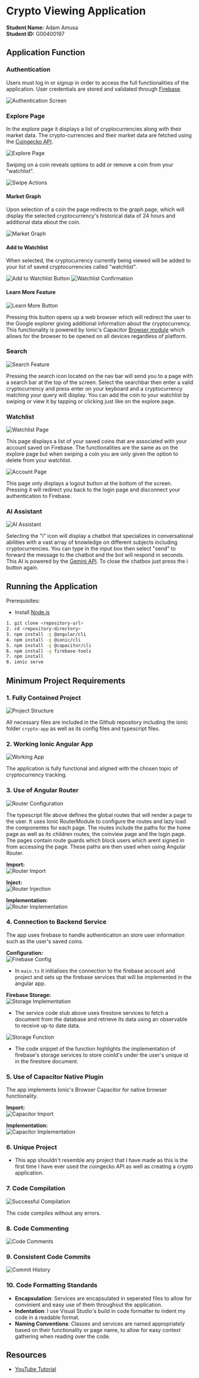# Crypto Viewing Application

**Student Name:** Adam Amusa  
**Student ID:** G00400197  

## Application Function

### Authentication
Users must log in or signup in order to access the full functionalities of the application. User credentials are stored and validated through [Firebase](https://firebase.google.com/).

![Authentication Screen](image.png)

### Explore Page
In the explore page it displays a list of cryptocurrencies along with their market data. The crypto-currencies and their market data are fetched using the [Coingecko API](https://docs.coingecko.com/v3.0.1/reference/introduction).

![Explore Page](image-1.png)

Swiping on a coin reveals options to add or remove a coin from your "watchlist".

![Swipe Actions](image-2.png)

#### Market Graph
Upon selection of a coin the page redirects to the graph page, which will display the selected cryptocurrency's historical data of 24 hours and additional data about the coin.

![Market Graph](image-3.png)

#### Add to Watchlist
When selected, the cryptocurrency currently being viewed will be added to your list of saved cryptocurrencies called "watchlist".

![Add to Watchlist Button](image-4.png)
![Watchlist Confirmation](image-5.png)

#### Learn More Feature
![Learn More Button](image-6.png)

Pressing this button opens up a web browser which will redirect the user to the Google explorer giving additional information about the cryptocurrency. This functionality is powered by Ionic's Capacitor [Browser module](https://capacitorjs.com/docs/apis/browser) which allows for the browser to be opened on all devices regardless of platform.

### Search
![Search Feature](image-7.png)

Pressing the search icon located on the nav bar will send you to a page with a search bar at the top of the screen. Select the searchbar then enter a valid cryptocurrency and press enter on your keyboard and a cryptocurrency matching your query will display. You can add the coin to your watchlist by swiping or view it by tapping or clicking just like on the explore page.

### Watchlist
![Watchlist Page](image-8.png)

This page displays a list of your saved coins that are associated with your account saved on Firebase. The functionalities are the same as on the explore page but when swiping a coin you are only given the option to delete from your watchlist.

![Account Page](image-9.png)

This page only displays a logout button at the bottom of the screen. Pressing it will redirect you back to the login page and disconnect your authentication to Firebase.

### AI Assistant
![AI Assistant](image-11.png)

Selecting the "i" icon will display a chatbot that specializes in conversational abilities with a vast array of knowledge on different subjects including cryptocurrencies. You can type in the input box then select "send" to forward the message to the chatbot and the bot will respond in seconds. This AI is powered by the [Gemini API](https://ai.google.dev/api/generate-content). To close the chatbox just press the i button again.

## Running the Application

Prerequisites:
- Install [Node.js](https://nodejs.org/en)

```bash
1. git clone <repository-url>
2. cd <repository-directory>
3. npm install -g @angular/cli
4. npm install -g @ionic/cli
5. npm install -g @capacitor/cli
6. npm install -g firebase-tools
7. npm install
8. ionic serve
```

## Minimum Project Requirements

### 1. Fully Contained Project
![Project Structure](image-12.png)

All necessary files are included in the Github repository including the ionic folder `crypto-app` as well as its config files and typescript files.

### 2. Working Ionic Angular App
![Working App](image-13.png)

The application is fully functional and aligned with the chosen topic of cryptocurrency tracking.

### 3. Use of Angular Router
![Router Configuration](image-14.png)

The typescript file above defines the global routes that will render a page to the user. It uses Ionic RouterModule to configure the routes and lazy load the componentes for each page. The routes include the paths for the home page as well as its children routes, the coinview page and the login page. The pages contain route guards which block users which arent signed in from accessing the page. These paths are then used when using Angular Router.

**Import:**
<br>
![Router Import](image-15.png)

**Inject:**
<br>
![Router Injection](image-17.png)

**Implementation:**
<br>
![Router Implementation](image-16.png)

### 4. Connection to Backend Service
The app uses firebase to handle authentication an store user information such as the user's saved coins.


**Configuration:**
<br>
![Firebase Config](image-18.png)

- In `main.ts` it initialises the connection to the firebase account and project and sets up the firebase services that will be implemented in the angular app.

**Firebase Storage:**
<br>
![Storage Implementation](image-19.png)

 - The service code stub above uses firestore services to fetch a document from the database and retrieve its data using an observable to receive up-to date data.

![Storage Function](image-20.png)

  - The code snippet of the function highlights the implementation of firebase's storage services to store coinId's under the user's unique id in the firestore document.


### 5. Use of Capacitor Native Plugin
The app implements Ionic's Browser Capacitor for native browser functionality.

**Import:**
<br>
![Capacitor Import](image-21.png)

**Implementation:**
<br>
![Capacitor Implementation](image-22.png)

### 6. Unique Project
  - This app shouldn't resemble any project that I have made as this is the first time I have ever used the coingecko API as well as creating a crypto application.

### 7. Code Compilation
![Successful Compilation](image-13.png)

The code compiles without any errors.

### 8. Code Commenting
![Code Comments](image-24.png)

### 9. Consistent Code Commits
![Commit History](image-23.png)

### 10. Code Formatting Standards
- **Encapsulation**: Services are encapsulated in seperated files to allow for convinient and easy use of them throughout the application.
- **Indentation**: I use Visual Studio's build in code formatter to indent my code in a readable format.
- **Naming Conventions**: Classes and services are named appropriately based on their functionality or page name, to allow for easy context gathering when reading over the code.

## Resources

* [YouTube Tutorial](https://www.youtube.com/watch?v=Y0vH5Cm3HAk)
